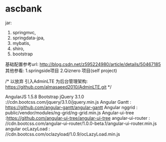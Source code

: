 # ascbank

jar:
 1. springmvc,
 2. springdata-jpa,
 3. mybatis,
 4. shiro,
 5. bootstrap

基础配置参考url:
http://blog.csdn.net/z595224980/article/details/50467185
其他参看:
	1.springside项目
	2.Qiznero 项目(self project)

/*  以放弃 
引入AdminLTE 为后台管理架构:
	https://github.com/almasaeed2010/AdminLTE.git
*/


AngularJS 1.5.8 
Bootstrap 
jQuery 3.1.0 ://cdn.bootcss.com/jquery/3.1.0/jquery.min.js 
Angular Gantt : https://github.com/angular-gantt/angular-gantt
Angular nggrid :  public/vendor/modules/ng-grid/ng-grid.min.js
Angular-ui-tree  :https://github.com/angular-ui-tree/angular-ui-tree
angular-ui-router : //cdn.bootcss.com/angular-ui-router/1.0.0-beta.1/angular-ui-router.min.js
angular ocLazyLoad : //cdn.bootcss.com/oclazyload/1.0.9/ocLazyLoad.min.js


	